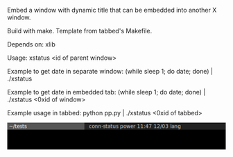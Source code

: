 Embed a window with dynamic title that can be embedded into another X window.

Build with make. Template from tabbed's Makefile. 

Depends on: xlib

Usage: xstatus \<id of parent window\>

Example to get date in separate window: (while sleep 1; do date; done) | ./xstatus

Example to get date in embedded tab: (while sleep 1; do date; done) | ./xstatus <0xid of window> 

Example usage in tabbed: python pp.py | ./xstatus <0xid of tabbed> 

![Alt Text](https://raw.githubusercontent.com/marto1/xstatus/master/exmp1.png)


